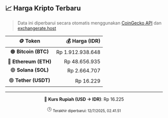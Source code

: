 

<!-- HARGA_KRIPTO -->
## 📈 Harga Kripto Terbaru

> Data ini diperbarui secara otomatis menggunakan [CoinGecko API](https://www.coingecko.com/) dan [exchangerate.host](https://exchangerate.host/)

<div align="center">

| 🪙 Token | 💰 Harga (IDR) |
|:------:|---------------:|
| 🟠 **Bitcoin (BTC)**   | Rp 1.912.938.648 |
| 🔵 **Ethereum (ETH)**  | Rp 48.656.935 |
| 🟣 **Solana (SOL)**    | Rp 2.664.707 |
| 🟢 **Tether (USDT)**   | Rp 16.229 |

---

💱 **Kurs Rupiah (USD → IDR)**: Rp 16.225

🕒 <sub>Terakhir diperbarui: 12/7/2025, 02.41.51</sub>

</div>
<!-- /HARGA_KRIPTO -->